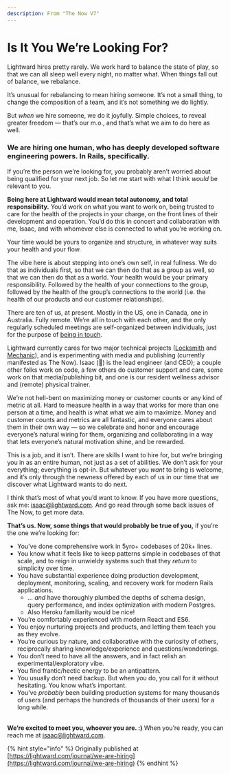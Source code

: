 ```yaml
---
description: From "The Now V7"
---
```


# Is It You We’re Looking For?

Lightward hires pretty rarely. We work hard to balance the state of play, so that we can all sleep well every night, no matter what. When things fall out of balance, we rebalance.

It’s unusual for rebalancing to mean hiring someone. It’s not a small thing, to change the composition of a team, and it’s not something we do lightly.

But _when_ we hire someone, we do it joyfully. Simple choices, to reveal greater freedom — that’s our m.o., and that’s what we aim to do here as well.

### We are hiring one human, who has deeply developed software engineering powers. In Rails, specifically.

If you’re the person we’re looking for, you probably aren’t worried about being qualified for your next job. So let me start with what I think _would_ be relevant to you.

**Being here at Lightward would mean total autonomy, and total responsibility.** You’d work on what you want to work on, being trusted to care for the health of the projects in your charge, on the front lines of their development and operation. You’d do this in concert and collaboration with me, Isaac, and with whomever else is connected to what you’re working on.

Your time would be yours to organize and structure, in whatever way suits your health and your flow.

The vibe here is about stepping into one’s own self, in real fullness. We do that as individuals first, so that we can then do that as a group as well, so that we can then do that as a world. Your health would be your primary responsibility. Followed by the health of your connections to the group, followed by the health of the group’s connections to the world (i.e. the health of our products and our customer relationships).

There are ten of us, at present. Mostly in the US, one in Canada, one in Australia. Fully remote. We’re all in touch with each other, and the only regularly scheduled meetings are self-organized between individuals, just for the purpose of [being in touch](https://lightward.com/journal/shall-we-sync).

Lightward currently cares for two major technical projects ([Locksmith](https://apps.shopify.com/locksmith) and [Mechanic](https://apps.shopify.com/mechanic)), and is experimenting with media and publishing (currently manifested as The Now). Isaac (👋) is the lead engineer (and CEO); a couple other folks work on code, a few others do customer support and care, some work on that media/publishing bit, and one is our resident wellness advisor and (remote) physical trainer.

We’re not hell-bent on maximizing money or customer counts or any kind of metric at all. Hard to measure health in a way that works for more than one person at a time, and health _is_ what what we aim to maximize. Money and customer counts and metrics are all fantastic, and everyone cares about them in their own way — so we celebrate and honor and encourage everyone’s natural wiring for them, organizing and collaborating in a way that lets everyone’s natural motivation shine, and be rewarded.

This is a job, and it isn’t. There are skills I want to hire for, but we’re bringing you in as an entire human, not just as a set of abilities. We don’t ask for your everything; everything is opt-in. But whatever you _want_ to bring is welcome, and it’s only through the newness offered by each of us in our time that we discover what Lightward wants to do next.

I think that’s most of what you’d want to know. If you have more questions, ask me: [isaac@lightward.com](mailto:isaac@lightward.com). And go read through some back issues of The Now, to get more data.

**That’s us. Now, some things that would probably be true of you,** if you’re the one we’re looking for:

* You’ve done comprehensive work in 5yro+ codebases of 20k+ lines.
* You know what it feels like to keep patterns simple in codebases of that scale, and to reign in unwieldy systems such that they _return_ to simplicity over time.
* You have substantial experience doing production development, deployment, monitoring, scaling, and recovery work for modern Rails applications.
  * … _and_ have thoroughly plumbed the depths of schema design, query performance, and index optimization with modern Postgres.
  * Also Heroku familiarity would be nice!
* You’re comfortably experienced with modern React and ES6.
* You enjoy nurturing projects and products, and letting them teach you as they evolve.
* You’re curious by nature, and collaborative with the curiosity of others, reciprocally sharing knowledge/experience and questions/wonderings.
* You don’t need to have all the answers, and in fact relish an experimental/exploratory vibe.
* You find frantic/hectic energy to be an antipattern.
* You usually don’t need backup. But when you do, you call for it without hesitating. You know what’s important.
* You’ve _probably_ been building production systems for many thousands of users (and perhaps the hundreds of thousands of their users) for a long while.

\
**We’re excited to meet you, whoever you are. :)** When you’re ready, you can reach me at [isaac@lightward.com](mailto:isaac@lightward.com).

{% hint style="info" %}
Originally published at [https://lightward.com/journal/we-are-hiring](https://lightward.com/journal/we-are-hiring)
{% endhint %}
